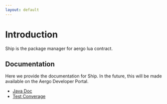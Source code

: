 ```yaml
---
layout: default
---
```


# Introduction

Ship is the package manager for aergo lua contract.

## Documentation

Here we provide the documentation for Ship. In the future, this will be made available on the Aergo Developer Portal.

* [Java Doc](javadoc/index.html)
* [Test Converage](coverage/index.html)
